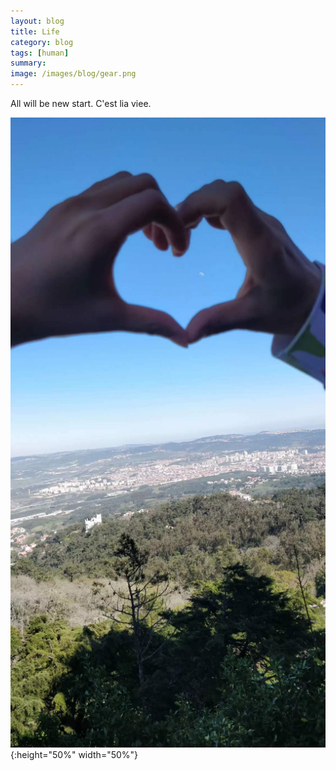 ```yaml
---
layout: blog
title: Life
category: blog
tags: [human]  
summary: 
image: /images/blog/gear.png
---
```



All will be new start. C'est lia viee.

![Alt text](/images/blog/continue.jpg){:height="50%" width="50%"}